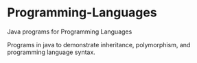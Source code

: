 # Programming-Languages
Java programs for Programming Languages

Programs in java to demonstrate inheritance, polymorphism, and programming language syntax.
